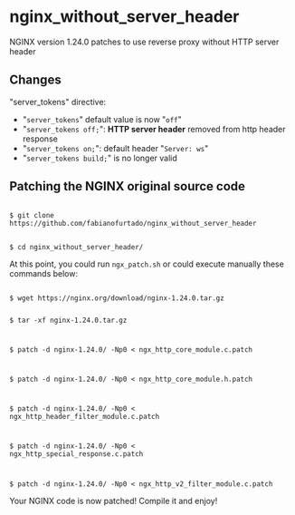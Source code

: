 # nginx_without_server_header
NGINX version 1.24.0 patches to use reverse proxy without HTTP server header

## Changes
"server_tokens" directive:
- "`server_tokens`" default value is now "`off`"
- "`server_tokens off;`": **HTTP server header** removed from http header response
- "`server_tokens on;`": default header "`Server: ws`"
- "`server_tokens build;`" is no longer valid

## Patching the NGINX original source code
<code>
$ git clone https://github.com/fabianofurtado/nginx_without_server_header

$ cd nginx_without_server_header/
</code>

At this point, you could run `ngx_patch.sh` or could execute manually these commands below:

<code>
$ wget https://nginx.org/download/nginx-1.24.0.tar.gz

$ tar -xf nginx-1.24.0.tar.gz

$ patch -d nginx-1.24.0/ -Np0 < ngx_http_core_module.c.patch

$ patch -d nginx-1.24.0/ -Np0 < ngx_http_core_module.h.patch

$ patch -d nginx-1.24.0/ -Np0 < ngx_http_header_filter_module.c.patch

$ patch -d nginx-1.24.0/ -Np0 < ngx_http_special_response.c.patch

$ patch -d nginx-1.24.0/ -Np0 < ngx_http_v2_filter_module.c.patch
</code>

Your NGINX code is now patched! Compile it and enjoy!